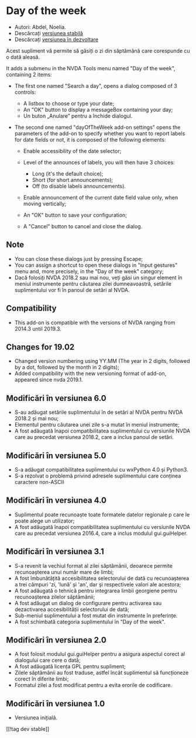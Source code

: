 # Day of the week #

* Autori: Abdel, Noelia.
* Descărcați [versiunea stabilă][1]
* Descărcați [versiunea în dezvoltare][2]

Acest supliment vă permite să găsiți o zi din săptămână care corespunde cu o
dată aleasă.

It adds a submenu in the NVDA Tools menu named "Day of the week", containing
2 items:

* The first one named "Search a day", opens a dialog composed of 3 controls:

    * A listbox to choose or type your date;
    * An "OK" button to display a messageBox containing your day;
    * Un buton „Anulare” pentru a închide dialogul.

* The second one named "dayOfTheWeek add-on settings" opens the parameters
  of the add-on to specify whether you want to report labels for date fields
  or not, it is composed of the following elements:

    * Enable accessibility of the date selector;
    * Level of the announces of labels, you will then have 3 choices:

        * Long (it's the default choice);
        * Short (for short announcements);
        * Off (to disable labels announcements).

    * Enable announcement of the current date field value only, when moving
      vertically;
    * An "OK" button to save your configuration;
    * A "Cancel" button to cancel and close the dialog.

## Note ##

* You can close these dialogs just by pressing Escape;
* You can assign a shortcut to open these dialogs in "Input gestures" menu
  and, more precisely, in the "Day of the week" category;
* Dacă folosiți NVDA 2018.2 sau mai nou, veți găsi un singur element în
  meniul instrumente pentru căutarea zilei dumneavoastră, setările
  suplimentului vor fi în panoul de setări al NVDA.

## Compatibility ##

* This add-on is compatible with the versions of NVDA ranging from 2014.3
  until 2019.3.

## Changes for 19.02 ##

* Changed version numbering using YY.MM (The year in 2 digits, followed by a
  dot, followed by the month in 2 digits);
* Added compatibility with the new versioning format of add-on, appeared
  since nvda 2019.1.

## Modificări în versiunea 6.0 ##

* S-au adăugat setările suplimentului în de setări al NVDA pentru NVDA
  2018.2 și mai nou;
* Elementul pentru căutarea unei zile s-a mutat în meniul instrumente;
* A fost adăugată înapoi compatibilitatea suplimentului cu versiunile NVDA
  care au precedat versiunea 2018.2, care a inclus panoul de setări.

## Modificări în versiunea 5.0 ##

* S-a adăugat compatibilitatea suplimentului cu wxPython 4.0 și Python3.
* S-a rezolvat o problemă privind adresele suplimentului care conținea
  caractere non-ASCII

## Modificări în versiunea 4.0 ##

* Suplimentul poate recunoaște toate formatele datelor regionale p care le
  poate alege un utilizator;
* A fost adăugată înapoi compatibilitatea suplimentului cu versiunile NVDA
  care au precedat versiunea 2016.4, care a inclus modulul gui.guiHelper.

## Modificări în versiunea 3.1 ##

* S-a revenit la vechiul format al zilei săptămânii, deoarece permite
  recunoașterea unui număr mare de limbi;
* A fost îmbunătățită accesibilitatea selectorului de dată cu recunoașterea
  a trei câmpuri 'zi, 'lună' și 'an', dar și respectivele valori ale
  acestora;
* A fost adăugată o tehnică pentru integrarea limbii georgiene pentru
  recunoașterea zilelor săptămânii;
* A fost adăugat un dialog de configurare pentru activarea sau dezactivarea
  accesibilității selectorului de dată;
* Sub-meniul suplimentului a fost mutat din instrumente în preferințe.
* A fost schimbată categoria suplimentului în "Day of the week".

## Modificări în versiunea 2.0 ##

* A fost folosit modulul gui.guiHelper pentru a asigura aspectul corect al
  dialogului care cere o dată;
* A fost adăugată licența GPL pentru supliment;
* Zilele săptămânii au fost traduse, astfel încât suplimentul să funcționeze
  corect în diferite limbi;
* Formatul zilei a fost modificat pentru a evita erorile de codificare.

## Modificări în versiunea 1.0 ##

* Versiunea inițială.

[[!tag dev stable]]

[1]: https://www.nvaccess.org/addonStore/legacy?file=dw

[2]: https://www.nvaccess.org/addonStore/legacy?file=dw-dev

